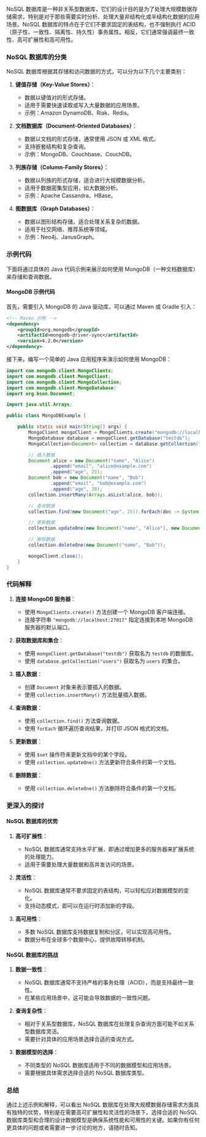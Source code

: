 NoSQL 数据库是一种非关系型数据库，它们的设计目的是为了处理大规模数据存储需求，特别是对于那些需要实时分析、处理大量非结构化或半结构化数据的应用场景。NoSQL 数据库的特点在于它们不要求固定的表结构，也不强制执行 ACID（原子性、一致性、隔离性、持久性）事务属性。相反，它们通常强调最终一致性、高可扩展性和高可用性。

### NoSQL 数据库的分类

NoSQL 数据库根据其存储和访问数据的方式，可以分为以下几个主要类别：

1. **键值存储（Key-Value Stores）**：

   - 数据以键值对的形式存储。
   - 适用于需要快速读取或写入大量数据的应用场景。
   - 示例：Amazon DynamoDB、Riak、Redis。

2. **文档数据库（Document-Oriented Databases）**：

   - 数据以文档的形式存储，通常使用 JSON 或 XML 格式。
   - 支持嵌套结构和复杂查询。
   - 示例：MongoDB、Couchbase、CouchDB。

3. **列族存储（Column-Family Stores）**：

   - 数据以列族的形式存储，适合进行大规模数据分析。
   - 适用于数据密集型应用，如大数据分析。
   - 示例：Apache Cassandra、HBase。

4. **图数据库（Graph Databases）**：
   - 数据以图形结构存储，适合处理关系复杂的数据。
   - 适用于社交网络、推荐系统等领域。
   - 示例：Neo4j、JanusGraph。

### 示例代码

下面将通过具体的 Java 代码示例来展示如何使用 MongoDB（一种文档数据库）来存储和查询数据。

#### MongoDB 示例代码

首先，需要引入 MongoDB 的 Java 驱动库，可以通过 Maven 或 Gradle 引入：

```xml
<!-- Maven 示例 -->
<dependency>
    <groupId>org.mongodb</groupId>
    <artifactId>mongodb-driver-sync</artifactId>
    <version>4.2.0</version>
</dependency>
```

接下来，编写一个简单的 Java 应用程序来演示如何使用 MongoDB：

```java
import com.mongodb.client.MongoClients;
import com.mongodb.client.MongoClient;
import com.mongodb.client.MongoCollection;
import com.mongodb.client.MongoDatabase;
import org.bson.Document;

import java.util.Arrays;

public class MongoDBExample {

    public static void main(String[] args) {
        MongoClient mongoClient = MongoClients.create("mongodb://localhost:27017");
        MongoDatabase database = mongoClient.getDatabase("testdb");
        MongoCollection<Document> collection = database.getCollection("users");

        // 插入数据
        Document alice = new Document("name", "Alice")
                .append("email", "alice@example.com")
                .append("age", 25);
        Document bob = new Document("name", "Bob")
                .append("email", "bob@example.com")
                .append("age", 30);
        collection.insertMany(Arrays.asList(alice, bob));

        // 查询数据
        collection.find(new Document("age", 25)).forEach(doc -> System.out.println(doc.toJson()));

        // 更新数据
        collection.updateOne(new Document("name", "Alice"), new Document("$set", new Document("email", "alice.new@example.com")));

        // 删除数据
        collection.deleteOne(new Document("name", "Bob"));

        mongoClient.close();
    }
}
```

### 代码解释

1. **连接 MongoDB 服务器**：

   - 使用 `MongoClients.create()` 方法创建一个 MongoDB 客户端连接。
   - 连接字符串 `"mongodb://localhost:27017"` 指定连接到本地 MongoDB 服务器的默认端口。

2. **获取数据库和集合**：

   - 使用 `mongoClient.getDatabase("testdb")` 获取名为 `testdb` 的数据库。
   - 使用 `database.getCollection("users")` 获取名为 `users` 的集合。

3. **插入数据**：

   - 创建 `Document` 对象来表示要插入的数据。
   - 使用 `collection.insertMany()` 方法批量插入数据。

4. **查询数据**：

   - 使用 `collection.find()` 方法查询数据。
   - 使用 `forEach` 循环遍历查询结果，并打印 JSON 格式的文档。

5. **更新数据**：

   - 使用 `$set` 操作符来更新文档中的某个字段。
   - 使用 `collection.updateOne()` 方法更新符合条件的第一个文档。

6. **删除数据**：
   - 使用 `collection.deleteOne()` 方法删除符合条件的第一个文档。

### 更深入的探讨

#### NoSQL 数据库的优势

1. **高可扩展性**：

   - NoSQL 数据库通常支持水平扩展，即通过增加更多的服务器来扩展系统的处理能力。
   - 适用于需要处理大量数据和高并发访问的场景。

2. **灵活性**：

   - NoSQL 数据库通常不要求固定的表结构，可以轻松应对数据模型的变化。
   - 支持动态模式，即可以在运行时添加新的字段。

3. **高可用性**：
   - 多数 NoSQL 数据库支持数据复制和分区，可以实现高可用性。
   - 数据分布在全球多个数据中心，提供故障转移机制。

#### NoSQL 数据库的挑战

1. **数据一致性**：

   - NoSQL 数据库通常不支持严格的事务处理（ACID），而是支持最终一致性。
   - 在某些应用场景中，这可能会导致数据的一致性问题。

2. **查询复杂性**：

   - 相对于关系型数据库，NoSQL 数据库在处理复杂查询方面可能不如关系型数据库灵活。
   - 需要针对具体的应用场景选择合适的查询方式。

3. **数据模型的选择**：
   - 不同类型的 NoSQL 数据库适用于不同的数据模型和应用场景。
   - 需要根据具体需求选择合适的 NoSQL 数据库类型。

### 总结

通过上述示例和解释，可以看出 NoSQL 数据库在处理大规模数据存储需求方面具有独特的优势，特别是在需要高可扩展性和灵活性的场景下。选择合适的 NoSQL 数据库类型和合理的设计数据模型是确保系统性能和可用性的关键。如果你有任何更具体的问题或者需要进一步讨论的地方，请随时告知。
